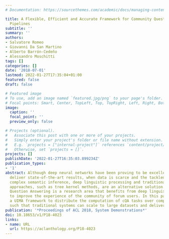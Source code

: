 ```yaml
---
# Documentation: https://sourcethemes.com/academic/docs/managing-content/

title: A Flexible, Efficient and Accurate Framework for Community Question Answering
  Pipelines
subtitle: ''
summary: ''
authors:
- Salvatore Romeo
- Giovanni Da San Martino
- Alberto Barrón-Cedeño
- Alessandro Moschitti
tags: []
categories: []
date: '2018-07-01'
lastmod: 2022-01-27T17:35:04+01:00
featured: false
draft: false

# Featured image
# To use, add an image named `featured.jpg/png` to your page's folder.
# Focal points: Smart, Center, TopLeft, Top, TopRight, Left, Right, BottomLeft, Bottom, BottomRight.
image:
  caption: ''
  focal_point: ''
  preview_only: false

# Projects (optional).
#   Associate this post with one or more of your projects.
#   Simply enter your project's folder or file name without extension.
#   E.g. `projects = ["internal-project"]` references `content/project/deep-learning/index.md`.
#   Otherwise, set `projects = []`.
projects: []
publishDate: '2022-01-27T16:35:03.899234Z'
publication_types:
- '1'
abstract: Although deep neural networks have been proving to be excellent tools to
  deliver state-of-the-art results, when data is scarce and the tackled tasks involve
  complex semantic inference, deep linguistic processing and traditional structure-based
  approaches, such as tree kernel methods, are an alternative solution. Community
  Question Answering is a research area that benefits from deep linguistic analysis
  to improve the experience of the community of forum users. In this paper, we present
  a UIMA framework to distribute the computation of cQA tasks over computer clusters
  such that traditional systems can scale to large datasets and deliver fast processing.
publication: '*Proceedings of ACL 2018, System Demonstrations*'
doi: 10.18653/v1/P18-4023
links:
- name: URL
  url: https://aclanthology.org/P18-4023
---
```

